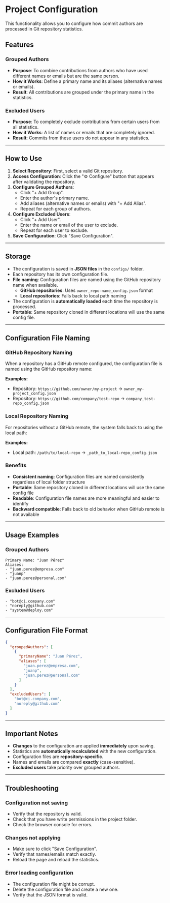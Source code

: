 # Project Configuration

This functionality allows you to configure how commit authors are processed in Git repository statistics.

## Features

### Grouped Authors

  - **Purpose**: To combine contributions from authors who have used different names or emails but are the same person.
  - **How it Works**: Define a primary name and its aliases (alternative names or emails).
  - **Result**: All contributions are grouped under the primary name in the statistics.

### Excluded Users

  - **Purpose**: To completely exclude contributions from certain users from all statistics.
  - **How it Works**: A list of names or emails that are completely ignored.
  - **Result**: Commits from these users do not appear in any statistics.

-----

## How to Use

1.  **Select Repository**: First, select a valid Git repository.
2.  **Access Configuration**: Click the "⚙️ Configure" button that appears after validating the repository.
3.  **Configure Grouped Authors**:
      - Click "+ Add Group".
      - Enter the author's primary name.
      - Add aliases (alternative names or emails) with "+ Add Alias".
      - Repeat for each group of authors.
4.  **Configure Excluded Users**:
      - Click "+ Add User".
      - Enter the name or email of the user to exclude.
      - Repeat for each user to exclude.
5.  **Save Configuration**: Click "Save Configuration".

-----

## Storage

  - The configuration is saved in **JSON files** in the `configs/` folder.
  - Each repository has its own configuration file.
  - **File naming**: Configuration files are named using the GitHub repository name when available.
    - **GitHub repositories**: Uses `owner_repo-name_config.json` format
    - **Local repositories**: Falls back to local path naming
  - The configuration is **automatically loaded** each time the repository is processed.
  - **Portable**: Same repository cloned in different locations will use the same config file.

-----

## Configuration File Naming

### GitHub Repository Naming
When a repository has a GitHub remote configured, the configuration file is named using the GitHub repository name:

**Examples:**
- Repository: `https://github.com/owner/my-project` → `owner_my-project_config.json`
- Repository: `https://github.com/company/test-repo` → `company_test-repo_config.json`

### Local Repository Naming
For repositories without a GitHub remote, the system falls back to using the local path:

**Examples:**
- Local path: `/path/to/local-repo` → `_path_to_local-repo_config.json`

### Benefits
- **Consistent naming**: Configuration files are named consistently regardless of local folder structure
- **Portable**: Same repository cloned in different locations will use the same config file
- **Readable**: Configuration file names are more meaningful and easier to identify
- **Backward compatible**: Falls back to old behavior when GitHub remote is not available

-----

## Usage Examples

### Grouped Authors

```
Primary Name: "Juan Pérez"
Aliases:
- "juan.perez@empresa.com"
- "juanp"
- "juan.perez@personal.com"
```

### Excluded Users

```
- "bot@ci.company.com"
- "noreply@github.com"
- "system@deploy.com"
```

-----

## Configuration File Format

```json
{
  "groupedAuthors": [
    {
      "primaryName": "Juan Pérez",
      "aliases": [
        "juan.perez@empresa.com",
        "juanp",
        "juan.perez@personal.com"
      ]
    }
  ],
  "excludedUsers": [
    "bot@ci.company.com",
    "noreply@github.com"
  ]
}
```

-----

## Important Notes

  - **Changes** to the configuration are applied **immediately** upon saving.
  - Statistics are **automatically recalculated** with the new configuration.
  - Configuration files are **repository-specific**.
  - Names and emails are compared **exactly** (case-sensitive).
  - **Excluded users** take priority over grouped authors.

-----

## Troubleshooting

### Configuration not saving

  - Verify that the repository is valid.
  - Check that you have write permissions in the project folder.
  - Check the browser console for errors.

### Changes not applying

  - Make sure to click "Save Configuration".
  - Verify that names/emails match exactly.
  - Reload the page and reload the statistics.

### Error loading configuration

  - The configuration file might be corrupt.
  - Delete the configuration file and create a new one.
  - Verify that the JSON format is valid.